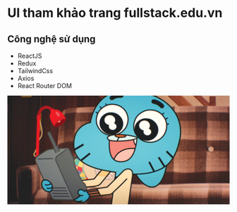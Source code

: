 # UI tham khảo trang fullstack.edu.vn

## Công nghệ sử dụng

- ReactJS
- Redux
- TailwindCss
- Axios
- React Router DOM

![Ảnh bìa](/src/assets/images/gumball.jpg)
